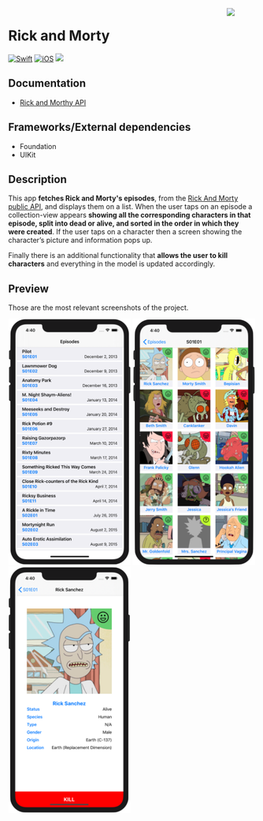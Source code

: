<!-- HEADER -->
<img src="./Assets/AppIcon.png" width="60" align="right"/>
<h1>Rick and Morty</h1>

[![Swift](https://img.shields.io/badge/Swift-5.0-orange.svg?longCache=true&style=flat&logo=swift)][Swift]
[![iOS](https://img.shields.io/badge/iOS-12.4+-lightgrey.svg?longCache=true&?style=flat&logo=apple)][iOS]
[![](https://img.shields.io/badge/@BEstelrich-1A94E0.svg?logoColor=white&logo=twitter)][Twitter]




<!-- BODY -->
## Documentation
- [Rick and Morthy API](https://rickandmortyapi.com)


## Frameworks/External dependencies
- Foundation
- UIKit


## Description
This app **fetches Rick and Morty's episodes**, from the [Rick And Morty public API](https://rickandmortyapi.com), and displays them on a list. When the user taps on an episode a collection-view appears **showing all the corresponding characters in that episode, split into dead or alive, and sorted in the order in which they were created**. If the user taps on a character then a screen showing the character’s picture and information pops up.

Finally there is an additional functionality that **allows the user to kill characters** and everything in the model is updated accordingly.


## Preview
Those are the most relevant screenshots of the project.

<p align="left">
	<img src="./GitHubAssets/Screenshot1.png" height="500"/>
	<img src="./GitHubAssets/Screenshot2.png" height="500"/>
	<img src="./GitHubAssets/Screenshot3.png" height="500"/>
</p>




<!-- FOOTER -->
<!-- Permanent links -->
[Swift]: https://www.swift.org
[iOS]: https://developer.apple.com/ios/
[Twitter]: https://twitter.com/BEstelrich
